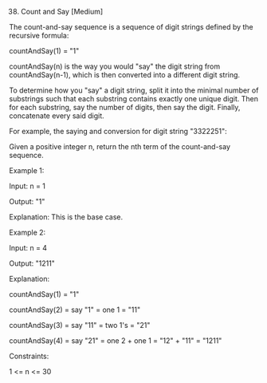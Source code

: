 38. Count and Say
[Medium]

The count-and-say sequence is a sequence of digit strings defined by the recursive formula:

countAndSay(1) = "1"

countAndSay(n) is the way you would "say" the digit string from countAndSay(n-1), which is then converted into a different digit string.

To determine how you "say" a digit string, split it into the minimal number of substrings such that each substring contains exactly one unique digit. Then for each substring, say the number of digits, then say the digit. Finally, concatenate every said digit.

For example, the saying and conversion for digit string "3322251":

Given a positive integer n, return the nth term of the count-and-say sequence.

Example 1:

Input: n = 1

Output: "1"

Explanation: This is the base case.

Example 2:

Input: n = 4

Output: "1211"

Explanation:

countAndSay(1) = "1"

countAndSay(2) = say "1" = one 1 = "11"

countAndSay(3) = say "11" = two 1's = "21"

countAndSay(4) = say "21" = one 2 + one 1 = "12" + "11" = "1211"
 

Constraints:

1 <= n <= 30